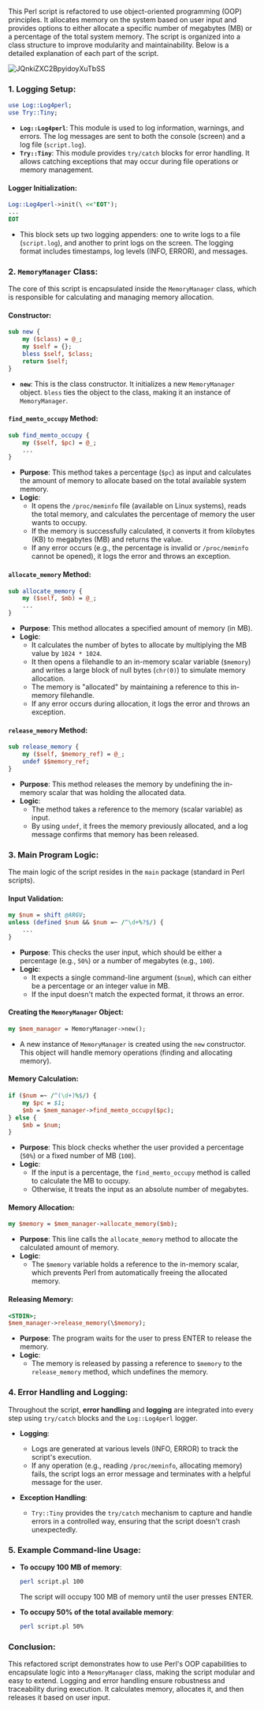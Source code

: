 This Perl script is refactored to use object-oriented programming (OOP) principles. It allocates memory on the system based on user input and provides options to either allocate a specific number of megabytes (MB) or a percentage of the total system memory. The script is organized into a class structure to improve modularity and maintainability. Below is a detailed explanation of each part of the script.

![JQnkiZXC2BpyidoyXuTbSS](https://github.com/user-attachments/assets/f0e71913-621e-4380-8e92-2fa29964d680)

### 1. **Logging Setup**:
```perl
use Log::Log4perl;
use Try::Tiny;
```
- **`Log::Log4perl`**: This module is used to log information, warnings, and errors. The log messages are sent to both the console (screen) and a log file (`script.log`).
- **`Try::Tiny`**: This module provides `try/catch` blocks for error handling. It allows catching exceptions that may occur during file operations or memory management.

#### Logger Initialization:
```perl
Log::Log4perl->init(\ <<'EOT');
...
EOT
```
- This block sets up two logging appenders: one to write logs to a file (`script.log`), and another to print logs on the screen. The logging format includes timestamps, log levels (INFO, ERROR), and messages.

### 2. **`MemoryManager` Class**:
The core of this script is encapsulated inside the `MemoryManager` class, which is responsible for calculating and managing memory allocation.

#### Constructor:
```perl
sub new {
    my ($class) = @_;
    my $self = {};
    bless $self, $class;
    return $self;
}
```
- **`new`**: This is the class constructor. It initializes a new `MemoryManager` object. `bless` ties the object to the class, making it an instance of `MemoryManager`.

#### `find_memto_occupy` Method:
```perl
sub find_memto_occupy {
    my ($self, $pc) = @_;
    ...
}
```
- **Purpose**: This method takes a percentage (`$pc`) as input and calculates the amount of memory to allocate based on the total available system memory.
- **Logic**:
  - It opens the `/proc/meminfo` file (available on Linux systems), reads the total memory, and calculates the percentage of memory the user wants to occupy.
  - If the memory is successfully calculated, it converts it from kilobytes (KB) to megabytes (MB) and returns the value.
  - If any error occurs (e.g., the percentage is invalid or `/proc/meminfo` cannot be opened), it logs the error and throws an exception.

#### `allocate_memory` Method:
```perl
sub allocate_memory {
    my ($self, $mb) = @_;
    ...
}
```
- **Purpose**: This method allocates a specified amount of memory (in MB).
- **Logic**:
  - It calculates the number of bytes to allocate by multiplying the MB value by `1024 * 1024`.
  - It then opens a filehandle to an in-memory scalar variable (`$memory`) and writes a large block of null bytes (`chr(0)`) to simulate memory allocation.
  - The memory is "allocated" by maintaining a reference to this in-memory filehandle.
  - If any error occurs during allocation, it logs the error and throws an exception.

#### `release_memory` Method:
```perl
sub release_memory {
    my ($self, $memory_ref) = @_;
    undef $$memory_ref;
}
```
- **Purpose**: This method releases the memory by undefining the in-memory scalar that was holding the allocated data.
- **Logic**:
  - The method takes a reference to the memory (scalar variable) as input.
  - By using `undef`, it frees the memory previously allocated, and a log message confirms that memory has been released.

### 3. **Main Program Logic**:
The main logic of the script resides in the `main` package (standard in Perl scripts).

#### Input Validation:
```perl
my $num = shift @ARGV;
unless (defined $num && $num =~ /^\d+%?$/) {
    ...
}
```
- **Purpose**: This checks the user input, which should be either a percentage (e.g., `50%`) or a number of megabytes (e.g., `100`).
- **Logic**:
  - It expects a single command-line argument (`$num`), which can either be a percentage or an integer value in MB.
  - If the input doesn't match the expected format, it throws an error.

#### Creating the `MemoryManager` Object:
```perl
my $mem_manager = MemoryManager->new();
```
- A new instance of `MemoryManager` is created using the `new` constructor. This object will handle memory operations (finding and allocating memory).

#### Memory Calculation:
```perl
if ($num =~ /^(\d+)%$/) {
    my $pc = $1;
    $mb = $mem_manager->find_memto_occupy($pc);
} else {
    $mb = $num;
}
```
- **Purpose**: This block checks whether the user provided a percentage (`50%`) or a fixed number of MB (`100`).
- **Logic**:
  - If the input is a percentage, the `find_memto_occupy` method is called to calculate the MB to occupy.
  - Otherwise, it treats the input as an absolute number of megabytes.

#### Memory Allocation:
```perl
my $memory = $mem_manager->allocate_memory($mb);
```
- **Purpose**: This line calls the `allocate_memory` method to allocate the calculated amount of memory.
- **Logic**:
  - The `$memory` variable holds a reference to the in-memory scalar, which prevents Perl from automatically freeing the allocated memory.

#### Releasing Memory:
```perl
<STDIN>;
$mem_manager->release_memory(\$memory);
```
- **Purpose**: The program waits for the user to press ENTER to release the memory.
- **Logic**:
  - The memory is released by passing a reference to `$memory` to the `release_memory` method, which undefines the memory.

### 4. **Error Handling and Logging**:
Throughout the script, **error handling** and **logging** are integrated into every step using `try/catch` blocks and the `Log::Log4perl` logger.

- **Logging**:
  - Logs are generated at various levels (INFO, ERROR) to track the script's execution.
  - If any operation (e.g., reading `/proc/meminfo`, allocating memory) fails, the script logs an error message and terminates with a helpful message for the user.
  
- **Exception Handling**:
  - `Try::Tiny` provides the `try/catch` mechanism to capture and handle errors in a controlled way, ensuring that the script doesn't crash unexpectedly.

### 5. **Example Command-line Usage**:
- **To occupy 100 MB of memory**:
  ```bash
  perl script.pl 100
  ```
  The script will occupy 100 MB of memory until the user presses ENTER.

- **To occupy 50% of the total available memory**:
  ```bash
  perl script.pl 50%
  ```

### Conclusion:
This refactored script demonstrates how to use Perl's OOP capabilities to encapsulate logic into a `MemoryManager` class, making the script modular and easy to extend. Logging and error handling ensure robustness and traceability during execution. It calculates memory, allocates it, and then releases it based on user input.
